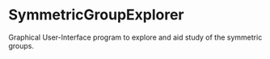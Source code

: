 # SymmetricGroupExplorer
Graphical User-Interface program to explore and aid study of the symmetric groups.

